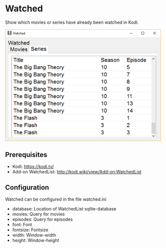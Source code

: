 # Watched

Show which movies or series have already been watched in Kodi.

![Screenshot](screenshot.png)

## Prerequisites
- Kodi: https://kodi.tv/
- Add-on WatchedList: http://kodi.wiki/view/Add-on:WatchedList

## Configuration
Watched can be configured in the file watched.ini
- database: Location of WatchedList sqlite-database
- movies: Query for movies
- episodes: Query for episodes
- font: Font
- fontsize: Fontsize
- width: Window-width
- height: Window-height
